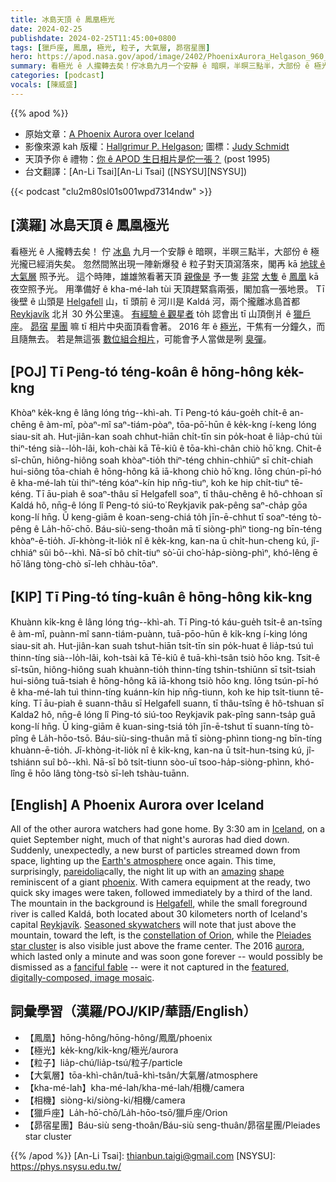 ```yaml
---
title: 冰島天頂 ê 鳳凰極光
date: 2024-02-25
publishdate: 2024-02-25T11:45:00+0800
tags: [獵戶座, 鳳凰, 極光, 粒子, 大氣層, 昴宿星團]
hero: https://apod.nasa.gov/apod/image/2402/PhoenixAurora_Helgason_960_annotated.jpg
summary: 看極光 ê 人攏轉去矣！佇冰島九月一个安靜 ê 暗暝，半暝三點半，大部份 ê 極光攏已經消失矣。
categories: [podcast]
vocals: [陳威盛]
---
```


{{% apod %}}

- 原始文章：[A Phoenix Aurora over Iceland](https://apod.nasa.gov/apod/ap240225.html)
- 影像來源 kah 版權：[Hallgrimur P. Helgason](https://www.facebook.com/IcelandicPhotos/); 圖標：[Judy Schmidt](https://geckzilla.com/)
- 天頂予你 ê 禮物：[你 ê APOD 生日相片是佗一張？](https://apod.nasa.gov/apod/calendar/allyears.html) (post 1995)
- 台文翻譯：[An-Li Tsai][An-Li Tsai] ([NSYSU][NSYSU])

{{< podcast "clu2m80sl01s001wpd7314ndw" >}}

## [漢羅] 冰島天頂 ê 鳳凰極光
看極光 ê 人攏轉去矣！
佇 [冰島][Iceland] 九月一个安靜 ê 暗暝，半暝三點半，大部份 ê 極光攏已經消失矣。
忽然間煞出現一陣新爆發 ê 粒子對天頂瀉落來，閣再 kā [地球 ê 大氣層][Earth's atmosphere] 照予光。
這个時陣，雄雄煞看著天頂 [親像是][pareidolia] 予一隻 [非常][amazing] [大隻][shape] ê [鳳凰][phoenix] kā 夜空照予光。
用準備好 ê kha-mé-lah tùi 天頂趕緊翕兩張，閣加翕一張地景。
Tī 後壁 ê 山頭是 [Helgafell][Helgafell] 山，tī 頭前 ê 河川是 Kaldá 河，兩个攏離冰島首都 [Reykjavík][Reykjavík] 北爿 30 外公里遠。
[有經驗 ê 觀星者][Seasoned skywatchers]  to̍h 認會出 tī 山頂倒爿 ê [獵戶座][constellation of Orion]。
[昴宿][Pleiades] [星團][star cluster] 嘛 tī 相片中央面頂看會著。
2016 年 ê [極光][aurora]，干焦有一分鐘久，而且隨無去。
若是無這張 [數位組合相片][featured, digitally-composed, image mosaic]，可能會予人當做是咧 [臭彈][fanciful fable]。

## [POJ] Tī Peng-tó téng-koân ê hōng-hông ke̍k-kng
Khòaⁿ ke̍k-kng ê lâng lóng tńg--khì-ah. Tī Peng-tó káu-goe̍h chi̍t-ê an-chēng ê àm-mî, pòaⁿ-mî saⁿ-tiám-pòaⁿ, tōa-pō͘-hūn ê ke̍k-kng í-keng lóng siau-sit ah. Hut-jiân-kan soah chhut-hiān chi̍t-tīn sin po̍k-hoat ê lia̍p-chú tùi thiⁿ-téng sià--lo̍h-lâi, koh-chài kā Tē-kiû ê tōa-khì-chân chiò hō͘ kng. Chit-ê sî-chūn, hiông-hiông soah khòaⁿ-tio̍h thiⁿ-téng chhin-chhiūⁿ sī chi̍t-chiah hui-siông tōa-chiah ê hōng-hông kā iā-khong chiò hō͘ kng. Iōng chún-pī-hó ê kha-mé-lah tùi thiⁿ-téng kóaⁿ-kín hip nn̄g-tiuⁿ, koh ke hip chi̍t-tiuⁿ tē-kéng. Tī āu-piah ê soaⁿ-thâu sī Helgafell soaⁿ, tī thâu-chêng ê hô-chhoan sī Kaldá hô, nn̄g-ê lóng lî Peng-tó siú-to͘ Reykjavik pak-pêng saⁿ-cha̍p gōa kong-lí hn̄g. Ū keng-giām ê koan-seng-chiá to̍h jīn-ē-chhut tī soaⁿ-téng tò-pêng ê La̍h-hō͘-chō. Báu-siù-seng-thoân mā tī siòng-phìⁿ tiong-ng bīn-téng khòaⁿ-ē-tio̍h. Jī-khòng-it-lio̍k nî ê ke̍k-kng, kan-na ū chi̍t-hun-cheng kú, jî-chhiáⁿ sûi bô--khì. Nā-sī bô chi̍t-tiuⁿ sò͘-ūi cho͘-ha̍p-siòng-phìⁿ, khó-lêng ē hō͘ lâng tòng-chò sī-leh chhàu-tōaⁿ.

## [KIP] Tī Ping-tó tíng-kuân ê hōng-hông ki̍k-kng
Khuànn ki̍k-kng ê lâng lóng tńg--khì-ah. Tī Ping-tó káu-gue̍h tsi̍t-ê an-tsīng ê àm-mî, puànn-mî sann-tiám-puànn, tuā-pōo-hūn ê ki̍k-kng í-king lóng siau-sit ah. Hut-jiân-kan suah tshut-hiān tsi̍t-tīn sin po̍k-huat ê lia̍p-tsú tuì thinn-tíng sià--lo̍h-lâi, koh-tsài kā Tē-kiû ê tuā-khì-tsân tsiò hōo kng. Tsit-ê sî-tsūn, hiông-hiông suah khuànn-tio̍h thinn-tíng tshin-tshiūnn sī tsi̍t-tsiah hui-siông tuā-tsiah ê hōng-hông kā iā-khong tsiò hōo kng. Iōng tsún-pī-hó ê kha-mé-lah tuì thinn-tíng kuánn-kín hip nn̄g-tiunn, koh ke hip tsi̍t-tiunn tē-kíng. Tī āu-piah ê suann-thâu sī Helgafell suann, tī thâu-tsîng ê hô-tshuan sī Kalda2 hô, nn̄g-ê lóng lî Ping-tó siú-too Reykjavik pak-pîng sann-tsa̍p guā kong-lí hn̄g. Ū king-giām ê kuan-sing-tsiá to̍h jīn-ē-tshut tī suann-tíng tò-pîng ê La̍h-hōo-tsō. Báu-siù-sing-thuân mā tī siòng-phìnn tiong-ng bīn-tíng khuànn-ē-tio̍h. Jī-khòng-it-lio̍k nî ê ki̍k-kng, kan-na ū tsi̍t-hun-tsing kú, jî-tshiánn suî bô--khì. Nā-sī bô tsi̍t-tiunn sòo-uī tsoo-ha̍p-siòng-phìnn, khó-lîng ē hōo lâng tòng-tsò sī-leh tshàu-tuānn.

## [English] A Phoenix Aurora over Iceland
All of the other aurora watchers had gone home.
By 3:30 am in [Iceland][Iceland], on a quiet September night, much of that night's auroras had died down.
Suddenly, unexpectedly, a new burst of particles streamed down from space, lighting up the [Earth's atmosphere][Earth's atmosphere] once again.
This time, surprisingly, [pareidolia][pareidolia]cally, the night lit up with an [amazing][amazing] [shape][shape] reminiscent of a giant [phoenix][phoenix].
With camera equipment at the ready, two quick sky images were taken, followed immediately by a third of the land.
The mountain in the background is [Helgafell][Helgafell], while the small foreground river is called Kaldá, both located about 30 kilometers north of Iceland's capital [Reykjavík][Reykjavík].
[Seasoned skywatchers][Seasoned skywatchers] will note that just above the mountain, toward the left, is the [constellation of Orion][constellation of Orion], while the [Pleiades][Pleiades] [star cluster][star cluster] is also visible just above the frame center.
The 2016 [aurora][aurora], which lasted only a minute and was soon gone forever -- would possibly be dismissed as a [fanciful fable][fanciful fable] -- were it not captured in the [featured, digitally-composed, image mosaic][featured, digitally-composed, image mosaic].

## 詞彙學習（漢羅/POJ/KIP/華語/English）
- 【鳳凰】hōng-hông/hōng-hông/鳳凰/phoenix
- 【極光】ke̍k-kng/ki̍k-kng/極光/aurora
- 【粒子】lia̍p-chú/lia̍p-tsú/粒子/particle
- 【大氣層】tōa-khì-chân/tuā-khì-tsân/大氣層/atmosphere
- 【kha-mé-lah】kha-mé-lah/kha-mé-lah/相機/camera
- 【相機】siòng-ki/siòng-ki/相機/camera
- 【獵戶座】La̍h-hō͘-chō/La̍h-hōo-tsō/獵戶座/Orion
- 【昴宿星團】Báu-siù seng-thoân/Báu-siù seng-thuân/昴宿星團/Pleiades star cluster

{{% /apod %}}
[An-Li Tsai]: thianbun.taigi@gmail.com
[NSYSU]: https://phys.nsysu.edu.tw/

[copyright]: https://apod.nasa.gov/apod/fap/lib/about_apod.html#srapply
[License]: https://creativecommons.org/licenses/by/3.0/

[Iceland]:https://en.wikipedia.org/wiki/Iceland
[Earth's atmosphere]:http://www.nasa.gov/mission_pages/sunearth/science/atmosphere-layers2.html
[pareidolia]:https://en.wikipedia.org/wiki/Pareidolia
[amazing]:https://apod.nasa.gov/apod/ap140429.html
[shape]:https://apod.nasa.gov/apod/ap121003.html
[phoenix]:https://en.wikipedia.org/wiki/Phoenix_(mythology)
[Helgafell]:https://www.youtube.com/watch?v=3BuhpUn0LsE
[Reykjavík]:https://youtu.be/-5exa7svE5Y
[Seasoned skywatchers]:https://c2.staticflickr.com/8/7071/7180595308_f6ba60d0b8_b.jpg
[constellation of Orion]:https://apod.nasa.gov/apod/ap101117.html
[Pleiades]:https://apod.nasa.gov/apod/ap140225.html
[star cluster]:http://asterisk.apod.com/viewtopic.php?f=24&t=18009
[aurora]:https://spaceplace.nasa.gov/aurora/
[fanciful fable]:https://en.wikipedia.org/wiki/Tall_tale
[featured, digitally-composed, image mosaic]:https://www.facebook.com/Icelandic.Photos/photos/pb.1859684057503918.-2207520000.1458064624./2130278890444432/
